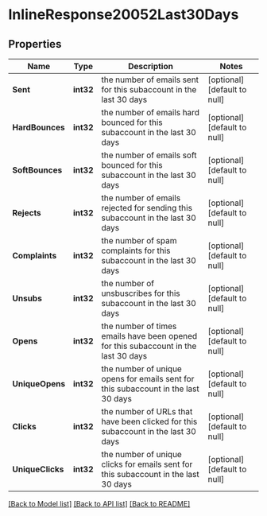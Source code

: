 # InlineResponse20052Last30Days

## Properties
Name | Type | Description | Notes
------------ | ------------- | ------------- | -------------
**Sent** | **int32** | the number of emails sent for this subaccount in the last 30 days | [optional] [default to null]
**HardBounces** | **int32** | the number of emails hard bounced for this subaccount in the last 30 days | [optional] [default to null]
**SoftBounces** | **int32** | the number of emails soft bounced for this subaccount in the last 30 days | [optional] [default to null]
**Rejects** | **int32** | the number of emails rejected for sending this subaccount in the last 30 days | [optional] [default to null]
**Complaints** | **int32** | the number of spam complaints for this subaccount in the last 30 days | [optional] [default to null]
**Unsubs** | **int32** | the number of unsbuscribes for this subaccount in the last 30 days | [optional] [default to null]
**Opens** | **int32** | the number of times emails have been opened for this subaccount in the last 30 days | [optional] [default to null]
**UniqueOpens** | **int32** | the number of unique opens for emails sent for this subaccount in the last 30 days | [optional] [default to null]
**Clicks** | **int32** | the number of URLs that have been clicked for this subaccount in the last 30 days | [optional] [default to null]
**UniqueClicks** | **int32** | the number of unique clicks for emails sent for this subaccount in the last 30 days | [optional] [default to null]

[[Back to Model list]](../README.md#documentation-for-models) [[Back to API list]](../README.md#documentation-for-api-endpoints) [[Back to README]](../README.md)


